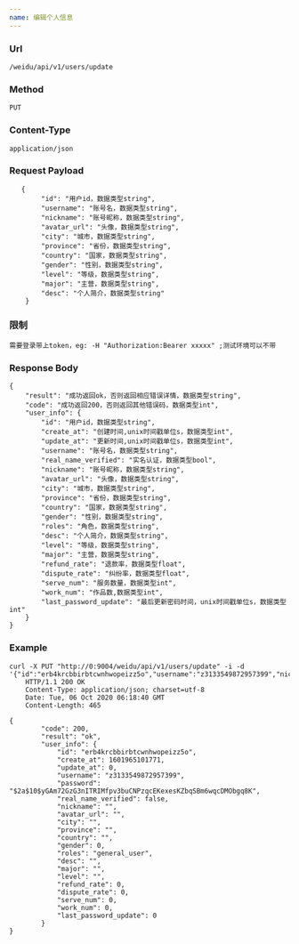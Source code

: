 ```yaml
---
name: 编辑个人信息
---
```

    
### Url
    /weidu/api/v1/users/update
    
### Method
    PUT

### Content-Type
    application/json    

### Request Payload
       
       {
        	"id": "用户id，数据类型string",
        	"username": "账号名，数据类型string",
        	"nickname": "账号昵称，数据类型string",
        	"avatar_url": "头像，数据类型string",
            "city": "城市，数据类型string",
        	"province": "省份，数据类型string",
        	"country": "国家，数据类型string",
        	"gender": "性别，数据类型string",
            "level": "等级，数据类型string",
            "major": "主营，数据类型string",
            "desc": "个人简介，数据类型string"
        }

### 限制
    需要登录带上token，eg: -H "Authorization:Bearer xxxxx" ;测试环境可以不带
    
### Response Body
    {
        "result": "成功返回ok，否则返回相应错误详情，数据类型string",
        "code": "成功返回200，否则返回其他错误码，数据类型int",
        "user_info": {
        	"id": "用户id，数据类型string",
        	"create_at": "创建时间,unix时间戳单位s，数据类型int",
        	"update_at": "更新时间,unix时间戳单位s，数据类型int",
        	"username": "账号名，数据类型string",
            "real_name_verified": "实名认证，数据类型bool",
        	"nickname": "账号昵称，数据类型string",
        	"avatar_url": "头像，数据类型string",
        	"city": "城市，数据类型string",
        	"province": "省份，数据类型string",
        	"country": "国家，数据类型string",
        	"gender": "性别，数据类型string",
            "roles": "角色，数据类型string",
            "desc": "个人简介，数据类型string",
            "level": "等级，数据类型string",
            "major": "主营，数据类型string",
            "refund_rate": "退款率，数据类型float",
            "dispute_rate": "纠纷率，数据类型float",
            "serve_num": "服务数量，数据类型int",
        	"work_num": "作品数,数据类型int",
            "last_password_update": "最后更新密码时间，unix时间戳单位s，数据类型int"
        }
    }
    

### Example
    curl -X PUT "http://0:9004/weidu/api/v1/users/update" -i -d '{"id":"erb4krcbbirbtcwnhwopeizz5o","username":"z3133549872957399","nickname":"","avatar_url":"","city":"","province":"","country":"","gender":0,"desc":"","major":""}' 
        HTTP/1.1 200 OK
        Content-Type: application/json; charset=utf-8
        Date: Tue, 06 Oct 2020 06:18:40 GMT
        Content-Length: 465

    {        
        	"code": 200,
        	"result": "ok",
        	"user_info": {
        		"id": "erb4krcbbirbtcwnhwopeizz5o",
        		"create_at": 1601965101771,
        		"update_at": 0,
        		"username": "z3133549872957399",
        		"password": "$2a$10$yGAm72GzG3nITRIMfpv3buCNPzqcEKexesKZbqSBm6wqcDMObgq8K",
        		"real_name_verified": false,
        		"nickname": "",
        		"avatar_url": "",
        		"city": "",
        		"province": "",
        		"country": "",
        		"gender": 0,
        		"roles": "general_user",
        		"desc": "",
        		"major": "",
        		"level": "",
        		"refund_rate": 0,
        		"dispute_rate": 0,
        		"serve_num": 0,
        		"work_num": 0,
        		"last_password_update": 0
        	}
    }        
